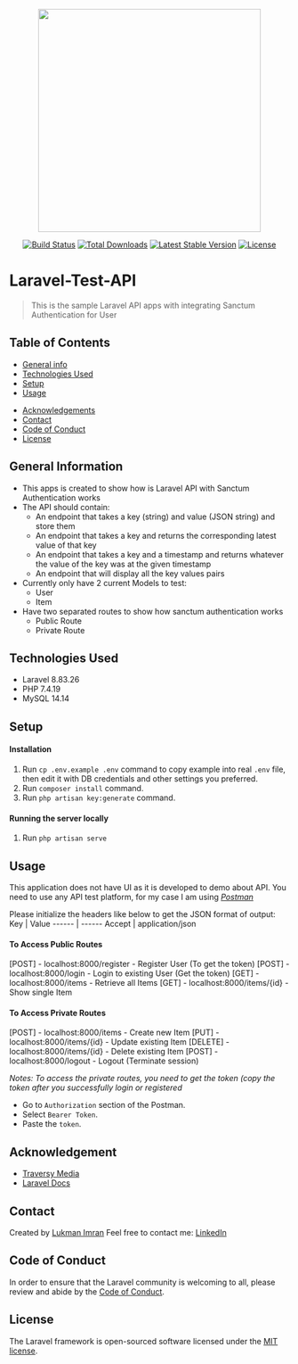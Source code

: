 <p align="center"><a href="https://laravel.com" target="_blank"><img src="https://raw.githubusercontent.com/laravel/art/master/logo-lockup/5%20SVG/2%20CMYK/1%20Full%20Color/laravel-logolockup-cmyk-red.svg" width="400"></a></p>

<p align="center">
<a href="https://travis-ci.org/laravel/framework"><img src="https://travis-ci.org/laravel/framework.svg" alt="Build Status"></a>
<a href="https://packagist.org/packages/laravel/framework"><img src="https://img.shields.io/packagist/dt/laravel/framework" alt="Total Downloads"></a>
<a href="https://packagist.org/packages/laravel/framework"><img src="https://img.shields.io/packagist/v/laravel/framework" alt="Latest Stable Version"></a>
<a href="https://packagist.org/packages/laravel/framework"><img src="https://img.shields.io/packagist/l/laravel/framework" alt="License"></a>
</p>

# Laravel-Test-API
> This is the sample Laravel API apps with integrating Sanctum Authentication for User

## Table of Contents
* [General info](#general-information)
* [Technologies Used](#technologies-used)
* [Setup](#setup)
* [Usage](#usage)
<!-- * [Room for Improvement](#room-for-improvement) -->
* [Acknowledgements](#acknowledgements)
* [Contact](#contact)
* [Code of Conduct](#code-of-conduct)
* [License](#license)

## General Information
- This apps is created to show how is Laravel API with Sanctum Authentication works
- The API should contain:
  - An endpoint that takes a key (string) and value (JSON string) and store them
  - An endpoint that takes a key and returns the corresponding latest value of that key
  - An endpoint that takes a key and a timestamp and returns whatever the value of the key was at the given timestamp
  - An endpoint that will display all the key values pairs
- Currently only have 2 current Models to test:
  - User
  - Item
- Have two separated routes to show how sanctum authentication works
  - Public Route
  - Private Route

## Technologies Used
- Laravel 8.83.26
- PHP 7.4.19
- MySQL 14.14

## Setup
#### Installation
1. Run `cp .env.example .env` command to copy example into real `.env` file, then edit it with DB credentials and other settings you preferred.
2. Run `composer install` command.
3. Run `php artisan key:generate` command.

#### Running the server locally
1. Run `php artisan serve`

## Usage
This application does not have UI as it is developed to demo about API. You need to use any API test platform, for my case I am using [_Postman_](https://www.postman.com/)

Please initialize the headers like below to get the JSON format of output:
Key     | Value
------  | ------
Accept  | application/json

#### To Access Public Routes
[POST] - localhost:8000/register - Register User (To get the token)
[POST] - localhost:8000/login - Login to existing User (Get the token)
[GET]  - localhost:8000/items - Retrieve all Items
[GET]  - localhost:8000/items/{id} - Show single Item

#### To Access Private Routes
[POST]    - localhost:8000/items - Create new Item
[PUT]     - localhost:8000/items/{id} - Update existing Item
[DELETE]  - localhost:8000/items/{id} - Delete existing Item
[POST]    - localhost:8000/logout - Logout (Terminate session)

_Notes: To access the private routes, you need to get the token (copy the token after you successfully login or registered_

- Go to `Authorization` section of the Postman.
- Select `Bearer Token`.
- Paste the `token`.

<!-- ## Room of Improvement -->

## Acknowledgement
- [Traversy Media](https://www.youtube.com/@TraversyMedia)
- [Laravel Docs](https://laravel.com/docs/8.x/sanctum#main-content)

## Contact
Created by [Lukman Imran](https://github.com/arlharis)
Feel free to contact me:
[LinkedIn](https://www.linkedin.com/in/arlharis/)

## Code of Conduct

In order to ensure that the Laravel community is welcoming to all, please review and abide by the [Code of Conduct](https://laravel.com/docs/contributions#code-of-conduct).

## License

The Laravel framework is open-sourced software licensed under the [MIT license](https://opensource.org/licenses/MIT).
